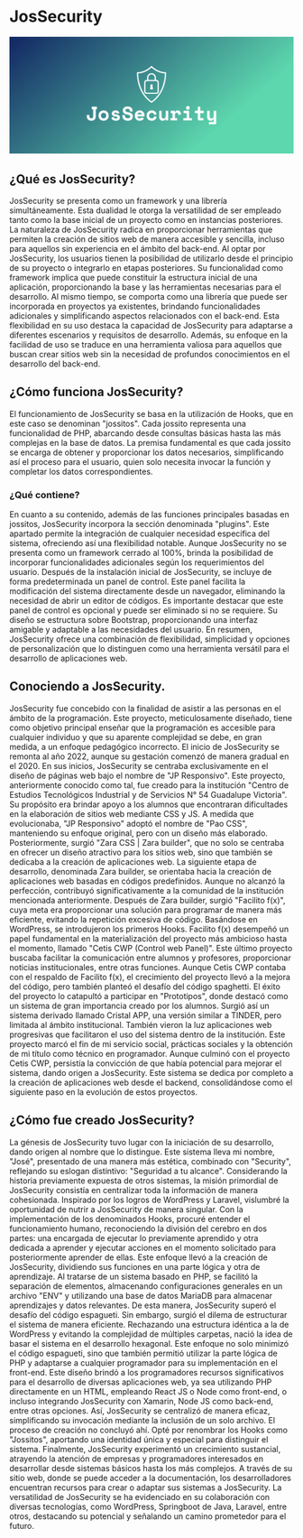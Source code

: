 # JosSecurity

<img src="./resourses/img/logo%20azul/cover.png" alt="JosSecurity seguridad a tu alcance."/>

## ¿Qué es JosSecurity?
JosSecurity se presenta como un framework y una librería simultáneamente. Esta dualidad le otorga la versatilidad de ser empleado tanto como la base inicial de un proyecto como en instancias posteriores. La naturaleza de JosSecurity radica en proporcionar herramientas que permiten la creación de sitios web de manera accesible y sencilla, incluso para aquellos sin experiencia en el ámbito del back-end.
Al optar por JosSecurity, los usuarios tienen la posibilidad de utilizarlo desde el principio de su proyecto o integrarlo en etapas posteriores. Su funcionalidad como framework implica que puede constituir la estructura inicial de una aplicación, proporcionando la base y las herramientas necesarias para el desarrollo. Al mismo tiempo, se comporta como una librería que puede ser incorporada en proyectos ya existentes, brindando funcionalidades adicionales y simplificando aspectos relacionados con el back-end.
Esta flexibilidad en su uso destaca la capacidad de JosSecurity para adaptarse a diferentes escenarios y requisitos de desarrollo. Además, su enfoque en la facilidad de uso se traduce en una herramienta valiosa para aquellos que buscan crear sitios web sin la necesidad de profundos conocimientos en el desarrollo del back-end.

## ¿Cómo funciona JosSecurity?
El funcionamiento de JosSecurity se basa en la utilización de Hooks, que en este caso se denominan "jossitos". Cada jossito representa una funcionalidad de PHP, abarcando desde consultas básicas hasta las más complejas en la base de datos. La premisa fundamental es que cada jossito se encarga de obtener y proporcionar los datos necesarios, simplificando así el proceso para el usuario, quien solo necesita invocar la función y completar los datos correspondientes.

### ¿Qué contiene?
En cuanto a su contenido, además de las funciones principales basadas en jossitos, JosSecurity incorpora la sección denominada "plugins". Este apartado permite la integración de cualquier necesidad específica del sistema, ofreciendo así una flexibilidad notable. Aunque JosSecurity no se presenta como un framework cerrado al 100%, brinda la posibilidad de incorporar funcionalidades adicionales según los requerimientos del usuario.
Después de la instalación inicial de JosSecurity, se incluye de forma predeterminada un panel de control. Este panel facilita la modificación del sistema directamente desde un navegador, eliminando la necesidad de abrir un editor de códigos. Es importante destacar que este panel de control es opcional y puede ser eliminado si no se requiere. Su diseño se estructura sobre Bootstrap, proporcionando una interfaz amigable y adaptable a las necesidades del usuario. En resumen, JosSecurity ofrece una combinación de flexibilidad, simplicidad y opciones de personalización que lo distinguen como una herramienta versátil para el desarrollo de aplicaciones web.


## Conociendo a JosSecurity.
JosSecurity fue concebido con la finalidad de asistir a las personas en el ámbito de la programación. Este proyecto, meticulosamente diseñado, tiene como objetivo principal enseñar que la programación es accesible para cualquier individuo y que su aparente complejidad se debe, en gran medida, a un enfoque pedagógico incorrecto.
El inicio de JosSecurity se remonta al año 2022, aunque su gestación comenzó de manera gradual en el 2020. En sus inicios, JosSecurity se centraba exclusivamente en el diseño de páginas web bajo el nombre de "JP Responsivo". Este proyecto, anteriormente conocido como tal, fue creado para la institución "Centro de Estudios Tecnológicos Industrial y de Servicios N° 54 Guadalupe Victoria". Su propósito era brindar apoyo a los alumnos que encontraran dificultades en la elaboración de sitios web mediante CSS y JS.
A medida que evolucionaba, "JP Responsivo" adoptó el nombre de "Pao CSS", manteniendo su enfoque original, pero con un diseño más elaborado. Posteriormente, surgió "Zara CSS | Zara builder", que no solo se centraba en ofrecer un diseño atractivo para los sitios web, sino que también se dedicaba a la creación de aplicaciones web.
La siguiente etapa de desarrollo, denominada Zara builder, se orientaba hacia la creación de aplicaciones web basadas en códigos predefinidos. Aunque no alcanzó la perfección, contribuyó significativamente a la comunidad de la institución mencionada anteriormente.
Después de Zara builder, surgió "Facilito f(x)", cuya meta era proporcionar una solución para programar de manera más eficiente, evitando la repetición excesiva de código. Basándose en WordPress, se introdujeron los primeros Hooks. Facilito f(x) desempeñó un papel fundamental en la materialización del proyecto más ambicioso hasta el momento, llamado "Cetis CWP (Control web Panel)". Este último proyecto buscaba facilitar la comunicación entre alumnos y profesores, proporcionar noticias institucionales, entre otras funciones.
Aunque Cetis CWP contaba con el respaldo de Facilito f(x), el crecimiento del proyecto llevó a la mejora del código, pero también planteó el desafío del código spaghetti. El éxito del proyecto lo catapultó a participar en "Prototipos", donde destacó como un sistema de gran importancia creado por los alumnos. Surgió así un sistema derivado llamado Cristal APP, una versión similar a TINDER, pero limitada al ámbito institucional. También vieron la luz aplicaciones web progresivas que facilitaron el uso del sistema dentro de la institución.
Este proyecto marcó el fin de mi servicio social, prácticas sociales y la obtención de mi título como técnico en programador. Aunque culminó con el proyecto Cetis CWP, persistía la convicción de que había potencial para mejorar el sistema, dando origen a JosSecurity. Este sistema se dedica por completo a la creación de aplicaciones web desde el backend, consolidándose como el siguiente paso en la evolución de estos proyectos.

## ¿Cómo fue creado JosSecurity?
La génesis de JosSecurity tuvo lugar con la iniciación de su desarrollo, dando origen al nombre que lo distingue. Este sistema lleva mi nombre, "José", presentado de una manera más estética, combinado con "Security", reflejando su eslogan distintivo: "Seguridad a tu alcance".
Considerando la historia previamente expuesta de otros sistemas, la misión primordial de JosSecurity consistía en centralizar toda la información de manera cohesionada. Inspirado por los logros de WordPress y Laravel, vislumbré la oportunidad de nutrir a JosSecurity de manera singular. Con la implementación de los denominados Hooks, procuré entender el funcionamiento humano, reconociendo la división del cerebro en dos partes: una encargada de ejecutar lo previamente aprendido y otra dedicada a aprender y ejecutar acciones en el momento solicitado para posteriormente aprender de ellas.
Este enfoque llevó a la creación de JosSecurity, dividiendo sus funciones en una parte lógica y otra de aprendizaje. Al tratarse de un sistema basado en PHP, se facilitó la separación de elementos, almacenando configuraciones generales en un archivo "ENV" y utilizando una base de datos MariaDB para almacenar aprendizajes y datos relevantes.
De esta manera, JosSecurity superó el desafío del código espagueti. Sin embargo, surgió el dilema de estructurar el sistema de manera eficiente. Rechazando una estructura idéntica a la de WordPress y evitando la complejidad de múltiples carpetas, nació la idea de basar el sistema en el desarrollo hexagonal. Este enfoque no solo minimizó el código espagueti, sino que también permitió utilizar la parte lógica de PHP y adaptarse a cualquier programador para su implementación en el front-end.
Este diseño brindó a los programadores recursos significativos para el desarrollo de diversas aplicaciones web, ya sea utilizando PHP directamente en un HTML, empleando React JS o Node como front-end, o incluso integrando JosSecurity con Xamarin, Node JS como back-end, entre otras opciones. Así, JosSecurity se centralizó de manera eficaz, simplificando su invocación mediante la inclusión de un solo archivo.
El proceso de creación no concluyó ahí. Opté por renombrar los Hooks como "Jossitos", aportando una identidad única y especial para distinguir el sistema. Finalmente, JosSecurity experimentó un crecimiento sustancial, atrayendo la atención de empresas y programadores interesados en desarrollar desde sistemas básicos hasta los más complejos. A través de su sitio web, donde se puede acceder a la documentación, los desarrolladores encuentran recursos para crear o adaptar sus sistemas a JosSecurity.
La versatilidad de JosSecurity se ha evidenciado en su colaboración con diversas tecnologías, como WordPress, Springboot de Java, Laravel, entre otros, destacando su potencial y señalando un camino prometedor para el futuro.
